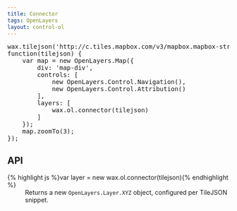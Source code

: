 ```yaml
---
title: Connector
tags: OpenLayers
layout: control-ol
---
```


<div id='map-div' class='demo-map'></div>

<pre class='prettyprint live'>
wax.tilejson('http://c.tiles.mapbox.com/v3/mapbox.mapbox-streets.jsonp',
function(tilejson) {
    var map = new OpenLayers.Map({
        div: 'map-div',
        controls: [
            new OpenLayers.Control.Navigation(),
            new OpenLayers.Control.Attribution()
        ],
        layers: [
            wax.ol.connector(tilejson)
        ]
    });
    map.zoomTo(3);
});
</pre>

## API

<dl>
  <dt>{% highlight js %}var layer = new wax.ol.connector(tilejson){% endhighlight %}</dt>
  <dd>
    Returns a new <code>OpenLayers.Layer.XYZ</code> object, configured per TileJSON snippet.
  </dd>
</dl>

